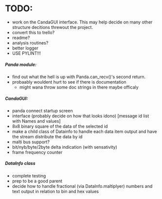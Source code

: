 # TODO:
- work on the CandaGUI interface. This may help decide on many other structure decitions threwout the project.
- convert this to trello?
- readme?
- analysis routines?
- better logger
- USE PYLINT!!!


##### Panda module:
 - find out what the hell is up with Panda.can_recv()'s second return.
 - probaably wouldent hurt to see if there is documentation
   - might wana throw some doc strings in there maybe officaly 

##### CandaGUI:
 - panda connect startup screen
 - interface (probably decide on how that looks idono) [message id list with Names and values]
  - 8x8 binary square of the data of the selected id
 - make a child class of Datainfo to handle each data item output and have the stream distribute the data by id
 - malti bus support?
 - bit/nyb/byte/2byte delta indication (with sensativity)
 - frame frequency counter

##### DataInfo class
 - complete testing
 - prep to be a good parent
 - decide how to handle fractional (via DataInfo.maltiplyer) numbers and text output in relation to bin and hex values